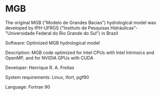 # MGB

The original MGB ("Modelo de Grandes Bacias") hydrological model was developed by IPH-UFRGS ("Instituto de Pesquisas Hidráulicas"-"Universidade Federal do Rio Grande do Sul") in Brazil

Software: Optimized MGB hydrological model

Description: MGB code optimized for Intel CPUs with Intel Intrinsics and OpenMP, and for NVIDIA GPUs with CUDA

Developer: Henrique R. A. Freitas

System requirements: Linux, ifort, pgf90

Language: Fortran 90
